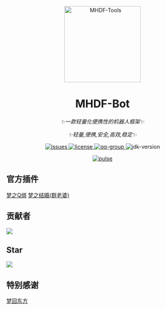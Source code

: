 <!--suppress HtmlDeprecatedAttribute, HtmlDeprecatedAttribute -->
<p align="center">
   <img src="https://pic.imgdb.cn/item/665c036bd9c307b7e9170568.png" width="200" height="200" alt="MHDF-Tools">
</p>

<div align="center">

# MHDF-Bot

_✨一款轻量化便携性的机器人框架✨_

_✨轻量,便携,安全,高效,稳定✨_
</div>

<p align="center">
    <a href="https://github.com/Love-MHDF/MHDF-Bot/issues">
        <img src="https://img.shields.io/github/issues/Love-MHDF/MHDF-Bot?style=flat-square" alt="issues">
    </a>
    <a href="https://github.com/Love-MHDF/MHDF-Bot/blob/main/LICENSE">
        <img src="https://img.shields.io/github/license/Love-MHDF/MHDF-Bot?style=flat-square" alt="license">
    </a>
    <a href="https://qm.qq.com/cgi-bin/qm/qr?k=T047YB6lHNMMcMuVlK_hGBcT5HNESxMA&jump_from=webapi&authKey=0/IFGIO6xLjjHB2YKF7laLxkKWbtWbDhb1lt//m7GgbElJSWdRZ8RjbWzSsufkO6">
        <img src="https://img.shields.io/badge/QQ群-129139830-brightgreen?style=flat-square" alt="qq-group">
    </a>
    <img src="https://img.shields.io/badge/JDK-17+-brightgreen?style=flat-square" alt="jdk-version">
</p>

<div align="center">
    <a href="https://github.com/Love-MHDF/MHDF-Bot/pulse">
        <img src="https://repobeats.axiom.co/api/embed/3f95c6a2c3be7b29d95016a78315ffb542c0c5dd.svg" alt="pulse">
    </a>
</div>

## 官方插件

<div>
    <a href="https://github.com/Love-MHDF/MHDFBot-BindQQ">梦之Q绑</a> <a href="https://github.com/MHDFCraft/MHDFBot-Marry">梦之结婚(群老婆)</a>
</div>

## 贡献者

[![](https://stg.contrib.rocks/image?repo=Love-MHDF/MHDF-Bot)](https://stg.contrib.rocks/image?repo=Love-MHDF/MHDF-Bot)

## Star

[![](https://starchart.cc/Love-MHDF/MHDF-Bot.svg?variant=adaptive)](https://starchart.cc/Love-MHDF/MHDF-Bot)

## 特别感谢

<div>
    <a href="https://www.mhdf.love/">梦回东方</a>
</div>
